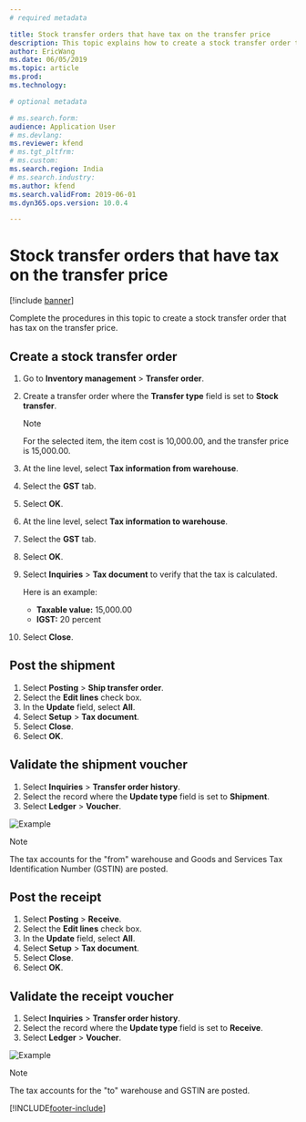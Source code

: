 ```yaml
---
# required metadata

title: Stock transfer orders that have tax on the transfer price
description: This topic explains how to create a stock transfer order that has tax on the transfer price.
author: EricWang
ms.date: 06/05/2019
ms.topic: article
ms.prod: 
ms.technology: 

# optional metadata

# ms.search.form: 
audience: Application User
# ms.devlang: 
ms.reviewer: kfend
# ms.tgt_pltfrm: 
# ms.custom: 
ms.search.region: India
# ms.search.industry: 
ms.author: kfend
ms.search.validFrom: 2019-06-01
ms.dyn365.ops.version: 10.0.4

---
```


# Stock transfer orders that have tax on the transfer price

[!include [banner](../includes/banner.md)]

Complete the procedures in this topic to create a stock transfer order that has tax on the transfer price.

## Create a stock transfer order

1. Go to **Inventory management** \> **Transfer order**.
2. Create a transfer order where the **Transfer type** field is set to **Stock transfer**.

    > [!NOTE]
    > For the selected item, the item cost is 10,000.00, and the transfer price is 15,000.00.

3. At the line level, select **Tax information from warehouse**.
4. Select the **GST** tab.
5. Select **OK**.
6. At the line level, select **Tax information to warehouse**.
7. Select the **GST** tab.
8. Select **OK**.
9. Select **Inquiries** \> **Tax document** to verify that the tax is calculated.

    Here is an example:

    - **Taxable value:** 15,000.00
    - **IGST:** 20 percent

10. Select **Close**.

## Post the shipment

1. Select **Posting** \> **Ship transfer order**.
2. Select the **Edit lines** check box.
3. In the **Update** field, select **All**.
4. Select **Setup** \> **Tax document**.
5. Select **Close**.
6. Select **OK**.

## Validate the shipment voucher

1. Select **Inquiries** \> **Transfer order history**.
2. Select the record where the **Update type** field is set to **Shipment**.
3. Select **Ledger** \> **Voucher**.

![Example](media/Annotation-2019-05-21-105500.png)

> [!NOTE]
> The tax accounts for the "from" warehouse and Goods and Services Tax Identification Number (GSTIN) are posted.

## Post the receipt

1. Select **Posting** \> **Receive**.
2. Select the **Edit lines** check box.
3. In the **Update** field, select **All**.
4. Select **Setup** \> **Tax document**.
5. Select **Close**.
6. Select **OK**.

## Validate the receipt voucher

1. Select **Inquiries** \> **Transfer order history**.
2. Select the record where the **Update type** field is set to **Receive**.
3. Select **Ledger** \> **Voucher**.

![Example](media/Annotation-2019-05-21-105611.png)

> [!NOTE]
> The tax accounts for the "to" warehouse and GSTIN are posted.


[!INCLUDE[footer-include](../../includes/footer-banner.md)]